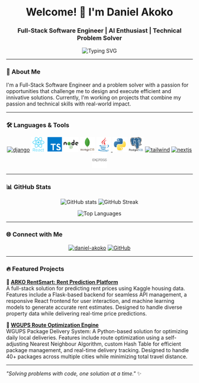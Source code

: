<h1 align="center">Welcome! 👋 I'm Daniel Akoko</h1>
<h3 align="center">Full-Stack Software Engineer | AI Enthusiast | Technical Problem Solver</h3>

<p align="center">
  <img src="https://readme-typing-svg.herokuapp.com?font=Fira+Code&size=22&duration=4000&pause=500&color=2B6CB0&center=true&vCenter=true&width=600&lines=Passionate+about+inventing+the+future;Building+efficient+end-to-end+applications;Knack+for+breaking+and+tinkering" alt="Typing SVG">
</p>

---

### 🚀 About Me
I'm a Full-Stack Software Engineer and a problem solver with a passion for opportunities that challenge me to design and execute efficient and innivative solutions. Currently, I'm working on projects that combine my passion and technical skills with real-world impact. 

---

### 🛠️ Languages & Tools

<p align="center">
  <a href="https://www.djangoproject.com/" target="_blank"><img src="https://cdn.worldvectorlogo.com/logos/django.svg" alt="django" width="40" height="40"/></a>
  <a href="https://reactjs.org/" target="_blank"><img src="https://raw.githubusercontent.com/devicons/devicon/master/icons/react/react-original-wordmark.svg" alt="react" width="40" height="40"/></a>
  <a href="https://www.typescriptlang.org/" target="_blank"><img src="https://raw.githubusercontent.com/devicons/devicon/master/icons/typescript/typescript-original.svg" alt="typescript" width="40" height="40"/></a>
  <a href="https://nodejs.org" target="_blank"><img src="https://raw.githubusercontent.com/devicons/devicon/master/icons/nodejs/nodejs-original-wordmark.svg" alt="nodejs" width="40" height="40"/></a>
  <a href="https://www.mongodb.com/" target="_blank"><img src="https://raw.githubusercontent.com/devicons/devicon/master/icons/mongodb/mongodb-original-wordmark.svg" alt="mongodb" width="40" height="40"/></a>
  <a href="https://www.java.com" target="_blank" rel="noreferrer"> 
    <img src="https://raw.githubusercontent.com/devicons/devicon/master/icons/java/java-original.svg" alt="java" width="40" height="40"/> 
  </a>
  <a href="https://www.python.org" target="_blank"><img src="https://raw.githubusercontent.com/devicons/devicon/master/icons/python/python-original.svg" alt="python" width="40" height="40"/></a>
  <a href="https://www.postgresql.org" target="_blank"><img src="https://raw.githubusercontent.com/devicons/devicon/master/icons/postgresql/postgresql-original-wordmark.svg" alt="postgresql" width="40" height="40"/></a>
  <a href="https://tailwindcss.com/" target="_blank"><img src="https://www.vectorlogo.zone/logos/tailwindcss/tailwindcss-icon.svg" alt="tailwind" width="40" height="40"/></a>
  <a href="https://nextjs.org/" target="_blank"><img src="https://cdn.worldvectorlogo.com/logos/nextjs-2.svg" alt="nextjs" width="40" height="40"/></a>
  <a href="https://expressjs.com" target="_blank"><img src="https://raw.githubusercontent.com/devicons/devicon/master/icons/express/express-original-wordmark.svg" alt="express" width="40" height="40"/></a>
</p>

---

### 📊 GitHub Stats
<p align="center">
  <img src="https://github-readme-stats.vercel.app/api?username=tobiakoko&show_icons=true&theme=radical" alt="GitHub stats" height="160"/>
  <img src="https://github-readme-streak-stats.herokuapp.com/?user=tobiakoko&theme=radical" alt="GitHub Streak" height="160"/>
</p>
<p align="center">
  <img src="https://github-readme-stats.vercel.app/api/top-langs?username=tobiakoko&show_icons=true&locale=en&layout=compact&theme=radical" alt="Top Languages" height="160"/>
</p>

---

### 🌐 Connect with Me

<p align="center">
  <a href="https://linkedin.com/in/daniel-akoko" target="blank"><img align="center" src="https://raw.githubusercontent.com/rahuldkjain/github-profile-readme-generator/master/src/images/icons/Social/linked-in-alt.svg" alt="daniel-akoko" height="30" width="40" /></a>
  <a href="https://github.com/tobiakoko" target="blank"><img align="center" src="https://raw.githubusercontent.com/rahuldkjain/github-profile-readme-generator/master/src/images/icons/Social/github-alt.svg" alt="GitHub" height="30" width="40" /></a>
</p>

---

### 🔥 Featured Projects

**🌟 [ARKO RentSmart: Rent Prediction Platform](https://github.com/tobiakoko/ARKO-RentSmart)**  
A full-stack solution for predicting rent prices using Kaggle housing data. Features include a Flask-based backend for seamless API management, a responsive React frontend for user interaction, and machine learning models to generate accurate rent estimates. Designed to handle diverse property data while delivering real-time price predictions.

**🚀 [WGUPS Route Optimization Engine](https://github.com/tobiakoko/WGUPS-Route-Optimization-Engine)**  
WGUPS Package Delivery System: A Python-based solution for optimizing daily local deliveries. Features include route optimization using a self-adjusting Nearest Neighbour Algorithm, custom Hash Table for efficient package management, and real-time delivery tracking. Designed to handle 40+ packages across multiple cities while minimizing total travel distance.

---

_"Solving problems with code, one solution at a time."_ ✨

